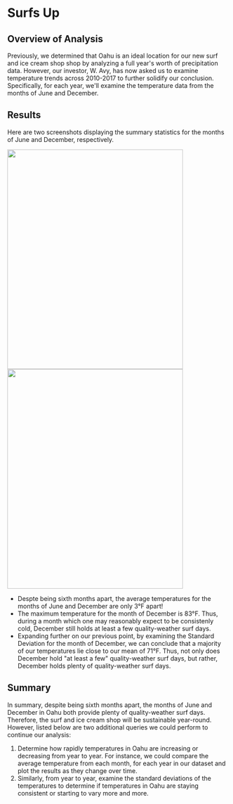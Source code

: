 # Surfs Up

## Overview of Analysis

Previously, we determined that Oahu is an ideal location for our new surf and ice cream shop shop by analyzing a full year's worth of precipitation data. However, our investor, W. Avy, has now asked us to examine temperature trends across 2010-2017 to further solidify our conclusion. Specifically, for each year, we'll examine the temperature data from the months of June and December.

## Results

Here are two screenshots displaying the summary statistics for the months of June and December, respectively.

<img src="" width="400" height="500"> <img src="" width="400" height="500">

- Despte being sixth months apart, the average temperatures for the months of June and December are only 3°F apart!
- The maximum temperature for the month of December is 83°F. Thus, during a month which one may reasonably expect to be consistenly cold, December still holds at least a few quality-weather surf days.
- Expanding further on our previous point, by examining the Standard Deviation for the month of December, we can conclude that a majority of our temperatures lie close to our mean of 71°F. Thus, not only does December hold "at least a few" quality-weather surf days, but rather, December holds plenty of quality-weather surf days.

## Summary

In summary, despite being sixth months apart, the months of June and December in Oahu both provide plenty of quality-weather surf days. Therefore, the surf and ice cream shop will be sustainable year-round. However, listed below are two additional queries we could perform to continue our analysis:

1. Determine how rapidly temperatures in Oahu are increasing or decreasing from year to year. For instance, we could compare the average temperature from each month, for each year in our dataset and plot the results as they change over time.
2. Similarly, from year to year, examine the standard deviations of the temperatures to determine if temperatures in Oahu are staying consistent or starting to vary more and more.
